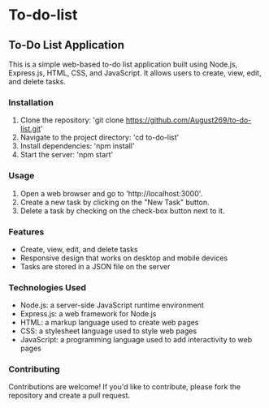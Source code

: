 # To-do-list
## To-Do List Application
This is a simple web-based to-do list application built using Node.js, Express.js, HTML, CSS, and JavaScript. It allows users to create, view, edit, and delete tasks.

### Installation
1. Clone the repository: 'git clone https://github.com/August269/to-do-list.git'
2. Navigate to the project directory: 'cd to-do-list'
3. Install dependencies: 'npm install'
4. Start the server: 'npm start'
### Usage
1. Open a web browser and go to 'http://localhost:3000'.
2. Create a new task by clicking on the "New Task" button.
4. Delete a task by checking on the check-box button next to it.
### Features
- Create, view, edit, and delete tasks
- Responsive design that works on desktop and mobile devices
- Tasks are stored in a JSON file on the server
### Technologies Used
- Node.js: a server-side JavaScript runtime environment
- Express.js: a web framework for Node.js
- HTML: a markup language used to create web pages
- CSS: a stylesheet language used to style web pages
- JavaScript: a programming language used to add interactivity to web pages
### Contributing
Contributions are welcome! If you'd like to contribute, please fork the repository and create a pull request.

